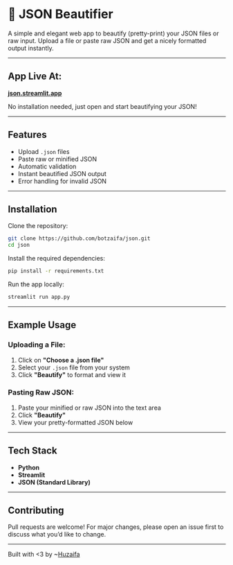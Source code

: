 
# 🧹 JSON Beautifier

A simple and elegant web app to beautify (pretty-print) your JSON files or raw input. Upload a file or paste raw JSON and get a nicely formatted output instantly.

---

## App Live At:

 **[json.streamlit.app](https://json.streamlit.app)**  
 
 No installation needed, just open and start beautifying your JSON!

---

## Features

- Upload `.json` files
- Paste raw or minified JSON
- Automatic validation
- Instant beautified JSON output
- Error handling for invalid JSON

---

## Installation

Clone the repository:

```bash
git clone https://github.com/botzaifa/json.git
cd json
````

Install the required dependencies:

```bash
pip install -r requirements.txt
```

Run the app locally:

```bash
streamlit run app.py
```


---

## Example Usage

### Uploading a File:

1. Click on **"Choose a .json file"**
2. Select your `.json` file from your system
3. Click **"Beautify"** to format and view it

### Pasting Raw JSON:

1. Paste your minified or raw JSON into the text area
2. Click **"Beautify"**
3. View your pretty-formatted JSON below

---

## Tech Stack

* **Python**
* **Streamlit**
* **JSON (Standard Library)**

---

## Contributing

Pull requests are welcome! For major changes, please open an issue first to discuss what you’d like to change.

---

Built with <3 by ~[Huzaifa](https://github.com/botzaifa)


